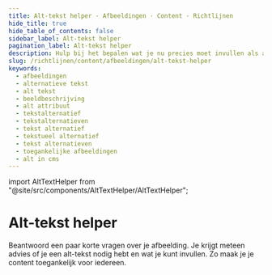 ```yaml
---
title: Alt-tekst helper · Afbeeldingen · Content · Richtlijnen
hide_title: true
hide_table_of_contents: false
sidebar_label: Alt-tekst helper
pagination_label: Alt-tekst helper
description: Hulp bij het bepalen wat je nu precies moet invullen als alternatieve tekst
slug: /richtlijnen/content/afbeeldingen/alt-tekst-helper
keywords:
  - afbeeldingen
  - alternatieve tekst
  - alt tekst
  - beeldbeschrijving
  - alt attribuut
  - tekstalternatief
  - tekstalternatieven
  - tekst alternatief
  - tekstueel alternatief
  - tekst alternatieven
  - toegankelijke afbeeldingen
  - alt in cms
---
```


<!-- @license CC0-1.0 -->

import AltTextHelper from "@site/src/components/AltTextHelper/AltTextHelper";

# Alt-tekst helper

Beantwoord een paar korte vragen over je afbeelding. Je krijgt meteen advies of je een alt-tekst nodig hebt en wat je kunt invullen. Zo maak je je content toegankelijk voor iedereen.

<AltTextHelper />
